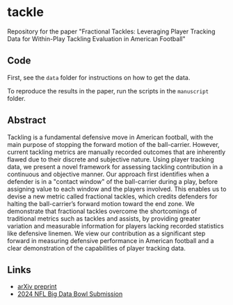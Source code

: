 # tackle

Repository for the paper "Fractional Tackles: Leveraging Player Tracking Data for
Within-Play Tackling Evaluation in American Football"

## Code

First, see the `data` folder for instructions on how to get the data.

To reproduce the results in the paper, run the scripts in the `manuscript` folder.

## Abstract

Tackling is a fundamental defensive move in American football, with the main
purpose of stopping the forward motion of the ball-carrier. However, current tackling
metrics are manually recorded outcomes that are inherently flawed due to their discrete
and subjective nature. Using player tracking data, we present a novel framework for
assessing tackling contribution in a continuous and objective manner. Our approach
first identifies when a defender is in a "contact window" of the ball-carrier during a
play, before assigning value to each window and the players involved. This enables
us to devise a new metric called fractional tackles, which credits defenders for halting
the ball-carrier’s forward motion toward the end zone. We demonstrate that fractional
tackles overcome the shortcomings of traditional metrics such as tackles and assists,
by providing greater variation and measurable information for players lacking recorded
statistics like defensive linemen. We view our contribution as a significant step forward
in measuring defensive performance in American football and a clear demonstration of
the capabilities of player tracking data.

## Links

* [arXiv preprint](TBD)
* [2024 NFL Big Data Bowl Submission](https://www.kaggle.com/code/tindata/momentum-based-fractional-tackles)
